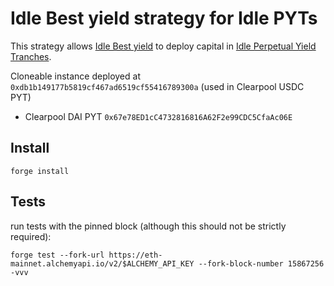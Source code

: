 # Idle Best yield strategy for Idle PYTs
This strategy allows [Idle Best yield](https://github.com/Idle-Labs/idle-contracts) to deploy capital in [Idle Perpetual Yield Tranches](https://github.com/Idle-Labs/idle-tranches).

Cloneable instance deployed at `0xdb1b149177b5819cf467ad6519cf55416789300a` (used in Clearpool USDC PYT)

- Clearpool DAI PYT 
`0x67e78ED1cC4732816816A62F2e99CDC5CfaAc06E`

## Install

`forge install`

## Tests
run tests with the pinned block (although this should not be strictly required):

`forge test --fork-url https://eth-mainnet.alchemyapi.io/v2/$ALCHEMY_API_KEY --fork-block-number 15867256 -vvv`